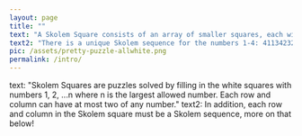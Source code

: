 ```yaml
---
layout: page
title: ""
text: "A Skolem Square consists of an array of smaller squares, each with a number inside. In a Skolem Square, the numbers that form the rows and columns must themselves be Skolem sequences."
text2: "There is a unique Skolem sequence for the numbers 1-4: 41134232. Can you spot the pattern? Hint - why are there two of each number?"
pic: /assets/pretty-puzzle-allwhite.png
permalink: /intro/
---
```

text: "Skolem Squares are puzzles solved by filling in the white squares with numbers 1, 2, ...n where n is the largest allowed number. Each row and column can have at most two of any number."
text2: In addition, each row and column in the Skolem square must be a Skolem sequence, more on that below!
